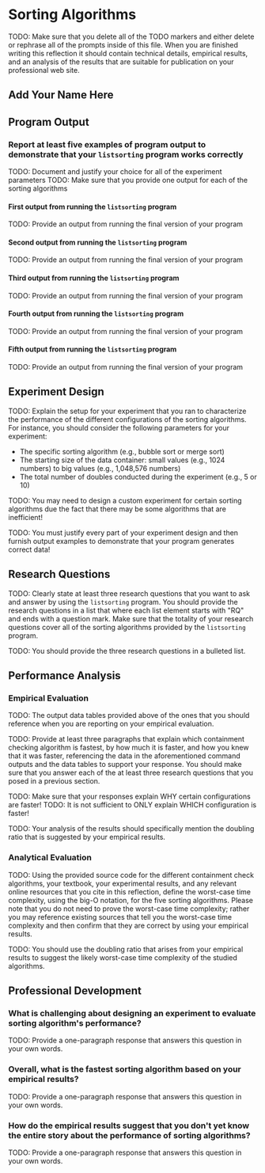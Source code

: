 # Sorting Algorithms

TODO: Make sure that you delete all of the TODO markers and either
delete or rephrase all of the prompts inside of this file. When you are
finished writing this reflection it should contain technical details,
empirical results, and an analysis of the results that are suitable for
publication on your professional web site.

## Add Your Name Here

## Program Output

### Report at least five examples of program output to demonstrate that your `listsorting` program works correctly

TODO: Document and justify your choice for all of the experiment parameters
TODO: Make sure that you provide one output for each of the sorting algorithms

#### First output from running the `listsorting` program

TODO: Provide an output from running the final version of your program

#### Second output from running the `listsorting` program

TODO: Provide an output from running the final version of your program

#### Third output from running the `listsorting` program

TODO: Provide an output from running the final version of your program

#### Fourth output from running the `listsorting` program

TODO: Provide an output from running the final version of your program

#### Fifth output from running the `listsorting` program

TODO: Provide an output from running the final version of your program

## Experiment Design

TODO: Explain the setup for your experiment that you ran to characterize the
performance of the different configurations of the sorting algorithms.
For instance, you should consider the following parameters for your experiment:

- The specific sorting algorithm (e.g., bubble sort or merge sort)
- The starting size of the data container: small values (e.g., 1024 numbers) to big
  values (e.g., 1,048,576 numbers)
- The total number of doubles conducted during the experiment (e.g., 5 or 10)

TODO: You may need to design a custom experiment for certain sorting algorithms
due the fact that there may be some algorithms that are inefficient!

TODO: You must justify every part of your experiment design and then furnish
output examples to demonstrate that your program generates correct data!

## Research Questions

TODO: Clearly state at least three research questions that you want to ask and
answer by using the `listsorting` program. You should provide the research
questions in a list that where each list element starts with "RQ" and ends with
a question mark. Make sure that the totality of your research questions cover
all of the sorting algorithms provided by the `listsorting` program.

TODO: You should provide the three research questions in a bulleted list.

## Performance Analysis

### Empirical Evaluation

TODO: The output data tables provided above of the ones that you should
reference when you are reporting on your empirical evaluation.

TODO: Provide at least three paragraphs that explain which containment checking
algorithm is fastest, by how much it is faster, and how you knew that it was
faster, referencing the data in the aforementioned command outputs and the data
tables to support your response. You should make sure that you answer each of
the at least three research questions that you posed in a previous section.

TODO: Make sure that your responses explain WHY certain configurations are faster!
TODO: It is not sufficient to ONLY explain WHICH configuration is faster!

TODO: Your analysis of the results should specifically mention the doubling
ratio that is suggested by your empirical results.

### Analytical Evaluation

TODO: Using the provided source code for the different containment check
algorithms, your textbook, your experimental results, and any relevant online
resources that you cite in this reflection, define the worst-case time
complexity, using the big-O notation, for the five sorting algorithms. Please
note that you do not need to prove the worst-case time complexity; rather you
may reference existing sources that tell you the worst-case time complexity and
then confirm that they are correct by using your empirical results.

TODO: You should use the doubling ratio that arises from your empirical results
to suggest the likely worst-case time complexity of the studied algorithms.

## Professional Development

### What is challenging about designing an experiment to evaluate sorting algorithm's performance?

TODO: Provide a one-paragraph response that answers this question in your own words.

### Overall, what is the fastest sorting algorithm based on your empirical results?

TODO: Provide a one-paragraph response that answers this question in your own words.

### How do the empirical results suggest that you don't yet know the entire story about the performance of sorting algorithms?

TODO: Provide a one-paragraph response that answers this question in your own words.
